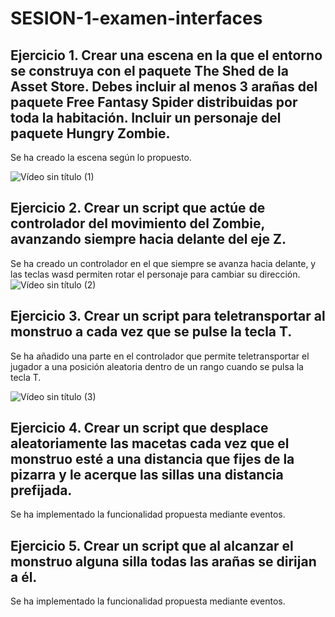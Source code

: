 # SESION-1-examen-interfaces

## Ejercicio 1. Crear una escena en la que el entorno se construya con el paquete The Shed de la Asset Store. Debes incluir al menos 3 arañas del paquete Free Fantasy Spider distribuidas por toda la habitación. Incluir un personaje del paquete Hungry Zombie. 
Se ha creado la escena según lo propuesto.

![Vídeo sin título (1)](https://github.com/Francisco-Marques-Armas/examen-interfaces/assets/72305337/9e51d302-fb72-4556-b79f-54a7c9b7b645)

## Ejercicio 2. Crear un script que actúe de controlador del movimiento del Zombie, avanzando siempre hacia delante del eje Z.
Se ha creado un controlador en el que siempre se avanza hacia delante, y las teclas wasd permiten rotar el personaje para cambiar su dirección.
![Vídeo sin título (2)](https://github.com/Francisco-Marques-Armas/examen-interfaces/assets/72305337/00f0dc3b-8869-42d2-b17c-2b2054a68071)

## Ejercicio 3. Crear un script para teletransportar al monstruo a cada vez que se pulse la tecla T.
Se ha añadido una parte en el controlador que permite teletransportar el jugador a una posición aleatoria dentro de un rango cuando se pulsa la tecla T.

![Vídeo sin título (3)](https://github.com/Francisco-Marques-Armas/examen-interfaces/assets/72305337/7e7ce4dd-76ab-4426-8898-a419da04b84b)

## Ejercicio 4. Crear un script que desplace aleatoriamente las macetas cada vez que el monstruo esté a una distancia que fijes de la pizarra y le acerque las sillas una distancia prefijada.
Se ha implementado la funcionalidad propuesta mediante eventos.

## Ejercicio 5. Crear un script que al alcanzar el monstruo alguna silla todas las arañas se dirijan a él.
Se ha implementado la funcionalidad propuesta mediante eventos.
